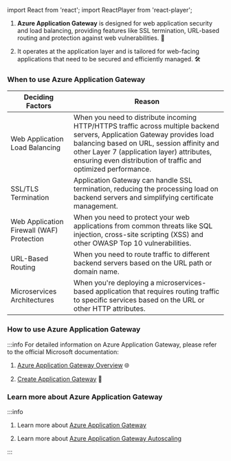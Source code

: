 import React from 'react'; import ReactPlayer from 'react-player';

1. **Azure Application Gateway** is designed for web application security and
   load balancing, providing features like SSL termination, URL-based routing
   and protection against web vulnerabilities. 🔐

2. It operates at the application layer and is tailored for web-facing
   applications that need to be secured and efficiently managed. 🛠️

### When to use Azure Application Gateway

| Deciding Factors                          | Reason                                                                                                                                                                                                                                                                                 |
| ----------------------------------------- | -------------------------------------------------------------------------------------------------------------------------------------------------------------------------------------------------------------------------------------------------------------------------------------- |
| Web Application Load Balancing            | When you need to distribute incoming HTTP/HTTPS traffic across multiple backend servers, Application Gateway provides load balancing based on URL, session affinity and other Layer 7 (application layer) attributes, ensuring even distribution of traffic and optimized performance. |
| SSL/TLS Termination                       | Application Gateway can handle SSL termination, reducing the processing load on backend servers and simplifying certificate management.                                                                                                                                                |
| Web Application Firewall (WAF) Protection | When you need to protect your web applications from common threats like SQL injection, cross-site scripting (XSS) and other OWASP Top 10 vulnerabilities.                                                                                                                              |
| URL-Based Routing                         | When you need to route traffic to different backend servers based on the URL path or domain name.                                                                                                                                                                                      |
| Microservices Architectures               | When you're deploying a microservices-based application that requires routing traffic to specific services based on the URL or other HTTP attributes.                                                                                                                                  |

### How to use Azure Application Gateway

:::info 
For detailed information on Azure Application Gateway, please refer to
the official Microsoft documentation:

1. [Azure Application Gateway Overview](https://learn.microsoft.com/en-us/azure/application-gateway/)
   🌐

2. [Create Application Gateway](https://learn.microsoft.com/en-us/azure/application-gateway/)
   📖



### Learn more about Azure Application Gateway

:::info

1. Learn more about
   [Azure Application Gateway](https://learn.microsoft.com/en-us/azure/application-gateway/overview)

2. Learn more about
   [Azure Application Gateway Autoscaling](https://learn.microsoft.com/en-us/azure/application-gateway/application-gateway-autoscaling-zone-redundants)

:::

